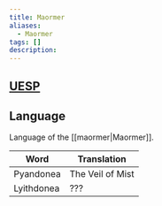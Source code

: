 ```yaml
---
title: Maormer
aliases:
  - Maormer
tags: []
description:
---
```

## [UESP](https://en.uesp.net/wiki/Lore:Maormer)
## Language
Language of the [[maormer|Maormer]].

| Word       | Translation      |
| ---------- | ---------------- |
| Pyandonea  | The Veil of Mist |
| Lyithdonea | ???              |
